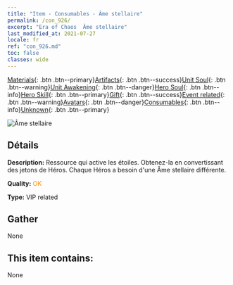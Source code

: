 ```yaml
---
title: "Item - Consumables - Âme stellaire"
permalink: /con_926/
excerpt: "Era of Chaos  Âme stellaire"
last_modified_at: 2021-07-27
locale: fr
ref: "con_926.md"
toc: false
classes: wide
---
```

 [Materials](/ItemsFR/){: .btn .btn--primary}[Artifacts](/ItemsFR/Artifacts/){: .btn .btn--success}[Unit Soul](/ItemsFR/UnitSoul/){: .btn .btn--warning}[Unit Awakening](/ItemsFR/UnitAwakening/){: .btn .btn--danger}[Hero Soul](/ItemsFR/HeroSoul/){: .btn .btn--info}[Hero Skill](/ItemsFR/HeroSkill/){: .btn .btn--primary}[Gift](/ItemsFR/Gift/){: .btn .btn--success}[Event related](/ItemsFR/Events/){: .btn .btn--warning}[Avatars](/ItemsFR/Avatars/){: .btn .btn--danger}[Consumables](/ItemsFR/Consumables/){: .btn .btn--info}[Unknown](/ItemsFR/Unknown/){: .btn .btn--primary}

 ![Âme stellaire](/images/t/i_40014.png)

## Détails
 **Description:** Ressource qui active les étoiles. Obtenez-la en convertissant des jetons de Héros. Chaque Héros a besoin d'une Âme stellaire différente.

 **Quality:** <span style="color: #FF8C00">OK</span>

 **Type:** VIP related

## Gather

  None

## This item contains:

  None

